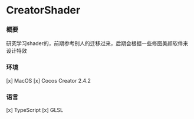 # CreatorShader

### 概要
研究学习shader的，前期参考别人的迁移过来，后期会根据一些修图美颜软件来设计特效
### 环境
[x] MacOS
[x] Cocos Creator 2.4.2
### 语言
[x] TypeScript
[x] GLSL
